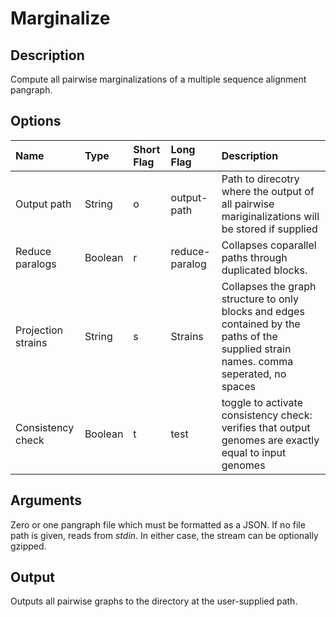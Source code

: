 # Marginalize

## Description
Compute all pairwise marginalizations of a multiple sequence alignment pangraph.

## Options
| Name               | Type    | Short Flag | Long Flag      | Description                                                                                                                            |
| :----------------- | :------ | :--------- | :------------- | :------------------------------------------------------------------------------------------------------------------------------------- |
| Output path        | String  | o          | output-path    | Path to direcotry where the output of all pairwise mariginalizations will be stored if supplied                                        |
| Reduce paralogs    | Boolean | r          | reduce-paralog | Collapses coparallel paths through duplicated blocks.                                                                                  |
| Projection strains | String  | s          | Strains        | Collapses the graph structure to only blocks and edges contained by the paths of the supplied strain names. comma seperated, no spaces |
| Consistency check  | Boolean | t          | test           | toggle to activate consistency check: verifies that output genomes are exactly equal to input genomes                                  |

## Arguments
Zero or one pangraph file which must be formatted as a JSON.
If no file path is given, reads from _stdin_.
In either case, the stream can be optionally gzipped.

## Output
Outputs all pairwise graphs to the directory at the user-supplied path.
